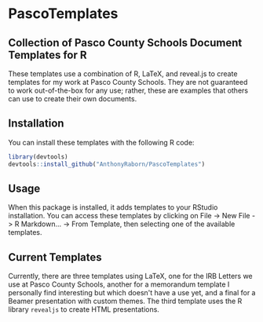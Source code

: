 # PascoTemplates
## Collection of Pasco County Schools Document Templates for R

These templates use a combination of R, LaTeX, and reveal.js to create templates for my work at Pasco County Schools. They are not guaranteed to work out-of-the-box for any use; rather, these are examples that others can use to create their own documents.

## Installation

You can install these templates with the following R code:

```r
library(devtools)
devtools::install_github("AnthonyRaborn/PascoTemplates")
```

## Usage

When this package is installed, it adds templates to your RStudio installation. You can access these templates by clicking on File -> New File -> R Markdown... -> From Template, then selecting one of the available templates.

## Current Templates

Currently, there are three templates using LaTeX, one for the IRB Letters we use at Pasco County Schools, another for a memorandum template I personally find interesting but which doesn't have a use yet, and a final for a Beamer presentation with custom themes. The third template uses the R library `revealjs` to create HTML presentations.
